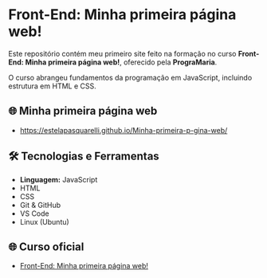 # Front-End: Minha primeira página web!

Este repositório contém meu primeiro site feito na formação no curso **Front-End: Minha primeira página web!**, oferecido pela **PrograMaria**.

O curso abrangeu fundamentos da programação em JavaScript, incluindo estrutura em HTML e CSS.

## 🌐 Minha primeira página web
- https://estelapasquarelli.github.io/Minha-primeira-p-gina-web/


## 🛠️ Tecnologias e Ferramentas

- **Linguagem:** JavaScript
- HTML
- CSS
- Git & GitHub
- VS Code
- Linux (Ubuntu)


## 🌐 Curso oficial

- [Front-End: Minha primeira página web!](https://www.programaria.org/cursos-programaria/front-end-primeira-pagina-web/)
